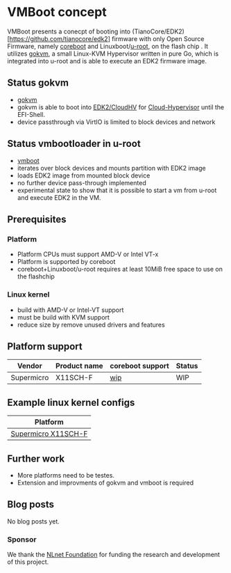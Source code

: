# VMBoot concept

VMBoot presents a conecpt of booting into (TianoCore/EDK2)[https://github.com/tianocore/edk2] firmware with only Open Source Firmware, namely [coreboot](https://www.coreboot.org/) and Linuxboot/[u-root](https://u-root.org/), on the flash chip .
It utilizes [gokvm](https://github.com/bobuhiro11/gokvm), a small Linux-KVM Hypervisor written in pure Go, which is integrated into u-root and is able to execute an EDK2 firmware image.

## Status gokvm
 - [gokvm](https://github.com/bobuhiro11/gokvm)
 - gokvm is able to boot into [EDK2/CloudHV](https://github.com/cloud-hypervisor/edk2/tree/ch) for [Cloud-Hypervisor](https://github.com/cloud-hypervisor/cloud-hypervisor) until the EFI-Shell.
 - device passthrough via VirtIO is limited to block devices and network

## Status vmbootloader in u-root
 - [vmboot](https://github.com/u-root/u-root/tree/main/cmds/exp/vmboot)
 - iterates over block devices and mounts partition with EDK2 image
 - loads EDK2 image from mounted block device
 - no further device pass-through implemented
 - experimental state to show that it is possible to start a vm from u-root and execute EDK2 in the VM.

## Prerequisites
### Platform
- Platform CPUs must support AMD-V or Intel VT-x
- Platform is supported by coreboot
- coreboot+Linuxboot/u-root requires at least 10MiB free space to use on the flashchip

### Linux kernel
- build with AMD-V or Intel-VT support
- must be build with KVM support
- reduce size by remove unused drivers and features

## Platform support

Vendor | Product name | coreboot support | Status |
|------|--------------|-----------|---------------|
| Supermicro | X11SCH-F | [wip](https://review.coreboot.org/c/coreboot/+/37441) | WIP  |

## Example linux kernel configs
|Platform|
|--------|
| [Supermicro X11SCH-F](./platforms/supermicro/x11sch-f/linux_intel.config)|

## Further work
 - More platforms need to be testes.
 - Extension and improvments of gokvm and vmboot is required

## Blog posts
No blog posts yet.

### Sponsor
We thank the [NLnet Foundation](https://nlnet.nl/) for funding the research and development of this project.